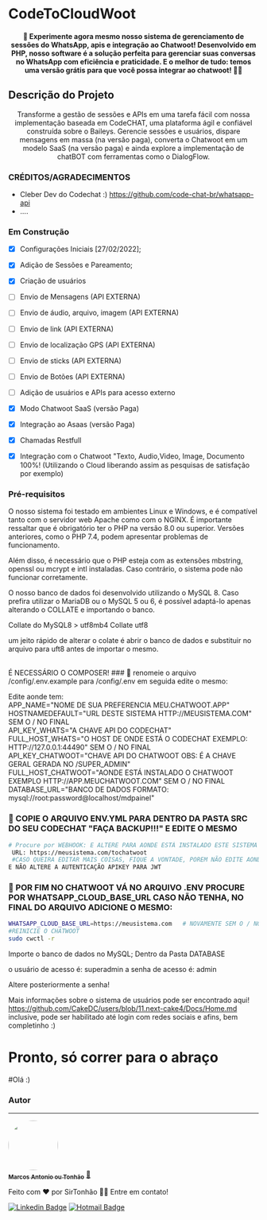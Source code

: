 # CodeToCloudWoot


<h4 align="center"> 
	🚧 Experimente agora mesmo nosso sistema de gerenciamento de sessões do WhatsApp, apis e integração ao Chatwoot! Desenvolvido em PHP, nosso software é a solução perfeita para gerenciar suas conversas no WhatsApp com eficiência e praticidade. E o melhor de tudo: temos uma versão grátis para que você possa integrar ao chatwoot! 🚀🚧
</h4>

## Descrição do Projeto
<p align="center">Transforme a gestão de sessões e APIs em uma tarefa fácil com nossa implementação baseada em CodeCHAT, uma plataforma ágil e confiável construída sobre o Baileys. Gerencie sessões e usuários, dispare mensagens em massa (na versão paga), converta o Chatwoot em um modelo SaaS (na versão paga) e ainda explore a implementação de chatBOT com ferramentas como o DialogFlow.</p>

### CRÉDITOS/AGRADECIMENTOS

- Cleber Dev do Codechat :) https://github.com/code-chat-br/whatsapp-api
- ....

### Em Construção

- [x] Configurações Iniciais [27/02/2022];
- [x] Adição de Sessões e Pareamento;
- [x] Criação de usuários
- [ ] Envio de Mensagens (API EXTERNA)
- [ ] Envio de áudio, arquivo, imagem (API EXTERNA)
- [ ] Envio de link (API EXTERNA)
- [ ] Envio de localização GPS (API EXTERNA)
- [ ] Envio de sticks (API EXTERNA)
- [ ] Envio de Botões (API EXTERNA)
- [ ] Adição de usuários e APIs para acesso externo
- [x] Modo Chatwoot SaaS (versão Paga)
- [x] Integração ao Asaas (versão Paga)
- [x] Chamadas Restfull
- [x] Integração com o Chatwoot "Texto, Audio,Video, Image, Documento 100%! (Utilizando o Cloud liberando assim as pesquisas de satisfação por exemplo)


### Pré-requisitos

O nosso sistema foi testado em ambientes Linux e Windows, e é compatível tanto com o servidor web Apache como com o NGINX. É importante ressaltar que é obrigatório ter o PHP na versão 8.0 ou superior. Versões anteriores, como o PHP 7.4, podem apresentar problemas de funcionamento.

Além disso, é necessário que o PHP esteja com as extensões mbstring, openssl ou mcrypt e intl instaladas. Caso contrário, o sistema pode não funcionar corretamente.

O nosso banco de dados foi desenvolvido utilizando o MySQL 8. Caso prefira utilizar o MariaDB ou o MySQL 5 ou 6, é possível adaptá-lo apenas alterando o COLLATE e importando o banco.

Collate do MySQL8 > utf8mb4
Collate <MySQL6 > utf8

um jeito rápido de alterar o colate é abrir o banco de dados e substituir no arquivo para uft8 antes de importar o mesmo.


<br>
É NECESSÁRIO O COMPOSER!
### 🎲 renomeie o arquivo /config/.env.example para /config/.env em seguida edite o mesmo:

Edite aonde tem: <br>
APP_NAME="NOME DE SUA PREFERENCIA MEU.CHATWOOT.APP"<br>
HOSTNAMEDEFAULT="URL DESTE SISTEMA HTTP://MEUSISTEMA.COM" SEM O / NO FINAL<br>
API_KEY_WHATS="A CHAVE API DO CODECHAT"<br>
FULL_HOST_WHATS="O HOST DE ONDE ESTÁ O CODECHAT EXEMPLO: HTTP://127.0.0.1:44490" SEM O / NO FINAL<br>
API_KEY_CHATWOOT="CHAVE API DO CHATWOOT OBS: É A CHAVE GERAL GERADA NO /SUPER_ADMIN"<br>
FULL_HOST_CHATWOOT="AONDE ESTÁ INSTALADO O CHATWOOT EXEMPLO HTTP://APP.MEUCHATWOOT.COM" SEM O / NO FINAL<br>
DATABASE_URL="BANCO DE DADOS FORMATO: mysql://root:password@localhost/mdpainel"<br>

	
### 🎲  COPIE O ARQUIVO ENV.YML PARA DENTRO DA PASTA SRC DO SEU CODECHAT "FAÇA BACKUP!!!" E EDITE O MESMO
```bash
# Procure por WEBHOOK: E ALTERE PARA AONDE ESTÁ INSTALADO ESTE SISTEMA COM O FINAL /TOCHATWOOT EXEMPLO:
 URL: https://meusistema.com/tochatwoot
 #CASO QUEIRA EDITAR MAIS COISAS, FIQUE A VONTADE, POREM NÃO EDITE AONDE TÁ EXPLICITO PARA NÃO EDITAR SOB O RISCO DE PERDER O FUNCIONAMENTO
E NÃO ALTERE A AUTENTICAÇÃO APIKEY PARA JWT
```

### 🎲 POR FIM NO CHATWOOT VÁ NO ARQUIVO .ENV PROCURE POR WHATSAPP_CLOUD_BASE_URL CASO NÃO TENHA, NO FINAL DO ARQUIVO ADICIONE O MESMO:<br>

```bash
WHATSAPP_CLOUD_BASE_URL=https://meusistema.com   # NOVAMENTE SEM O / NO FINAL,  SALVE E SAIA DO ARQUIVO
#REINICIE O CHATWOOT
sudo cwctl -r
```
Importe o banco de dados no MySQL;
Dentro da Pasta DATABASE

o usuário de acesso é: superadmin
a senha de acesso é: admin

Altere posteriormente  a senha!

Mais informações sobre o sistema de usuários pode ser encontrado aqui!
https://github.com/CakeDC/users/blob/11.next-cake4/Docs/Home.md
inclusive, pode ser habilitado até login com redes sociais e afins, bem completinho :)

# Pronto, só correr para o abraço

#Olá :)

### Autor
---

<a href="https://mdbr.tech/">
 <img style="border-radius: 50%;" src="https://avatars.githubusercontent.com/u/21254630?v=4" width="100px;" alt=""/>
 <br />
 <sub><b>Marcos Antonio ou Tonhão</b></sub></a> <a href="https://mdbr.tech" title="Voialá">🚀</a>


Feito com ❤️ por SirTonhão 👋🏽 Entre em contato!

[![Linkedin Badge](https://img.shields.io/badge/-Tony-blue?style=flat-square&logo=Linkedin&logoColor=white&link=https://www.linkedin.com/in/marcosasneves/)](https://www.linkedin.com/in/marcosasneves/) 
[![Hotmail Badge](https://img.shields.io/badge/-otherside540n@hotmail.com-c14438?style=flat-square&logo=Hotmail&logoColor=white&link=mailto:otherside540n@hotmail.com)](mailto:otherside540n@hotmail.com)

